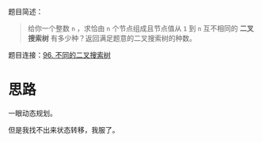题目简述：

> 给你一个整数 `n` ，求恰由 `n` 个节点组成且节点值从 `1` 到 `n` 互不相同的 **二叉搜索树** 有多少种？返回满足题意的二叉搜索树的种数。

题目连接：[96. 不同的二叉搜索树](https://leetcode.cn/problems/unique-binary-search-trees/)

# 思路

一眼动态规划。

但是我找不出来状态转移，我服了。


